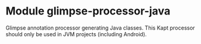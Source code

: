 # Module glimpse-processor-java

Glimpse annotation processor generating Java classes.
This Kapt processor should only be used in JVM projects
(including Android).

